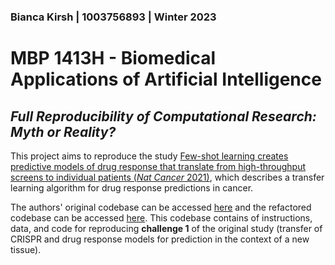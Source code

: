 ### Bianca Kirsh | 1003756893 | Winter 2023

# MBP 1413H - Biomedical Applications of Artificial Intelligence
## *Full Reproducibility of Computational Research: Myth or Reality?* 

This project aims to reproduce the study [Few-shot learning creates predictive models of drug response that translate from high-throughput screens to individual patients (*Nat Cancer* 2021)](https://www.nature.com/articles/s43018-020-00169-2#data-availability), which describes a transfer learning algorithm for drug response predictions in cancer.

The authors' original codebase can be accessed [here](https://github.com/idekerlab/TCRP/) and the refactored codebase can be accessed [here](https://github.com/shfong/tcrp-reproduce). This codebase contains of instructions, data, and code for reproducing **challenge 1** of the original study (transfer of CRISPR and drug response models for prediction in the context of a new tissue).
